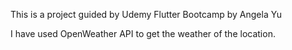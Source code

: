 This is a project guided by Udemy Flutter Bootcamp by Angela Yu

I have used OpenWeather API to get the weather of the location.
